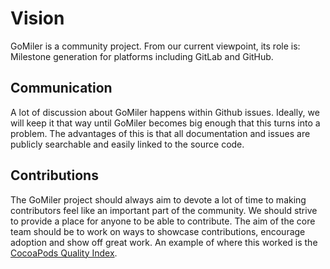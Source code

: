 # Vision
GoMiler is a community project. From our current viewpoint, its role is:
Milestone generation for platforms including GitLab and GitHub.



## Communication
A lot of discussion about GoMiler happens within Github issues. Ideally, we will keep it that way until GoMiler becomes big enough that this turns into a problem. The advantages of this is that all documentation and issues are publicly searchable and easily linked to the source code.

## Contributions
The GoMiler project should always aim to devote a lot of time to making contributors feel like an important part of the community. We should strive to provide a place for anyone to be able to contribute. The aim of the core team should be to work on ways to showcase contributions, encourage adoption and show off great work. An example of where this worked is the [CocoaPods Quality Index](http://blog.cocoapods.org/CocoaPods.org-Two-point-Five/).
